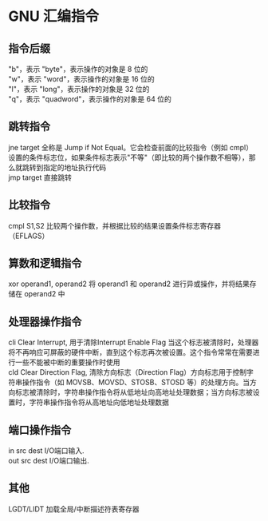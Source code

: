 # GNU 汇编指令
  ## 指令后缀
  "b"，表示 "byte"，表示操作的对象是 8 位的<br/>
  "w"，表示 "word"，表示操作的对象是 16 位的<br/>
  "l"，表示 "long"，表示操作的对象是 32 位的<br/>
  "q"，表示 "quadword"，表示操作的对象是 64 位的<br/>
  ## 跳转指令
   jne target 全称是 Jump if Not Equal。它会检查前面的比较指令（例如 cmpl）设置的条件标志位，如果条件标志表示"不等"（即比较的两个操作数不相等），那么就跳转到指定的地址执行代码<br/>
   jmp target 直接跳转 <br/>
  ## 比较指令
   cmpl S1,S2 比较两个操作数，并根据比较的结果设置条件标志寄存器（EFLAGS）<br/>
  ## 算数和逻辑指令
   xor operand1, operand2 将 operand1 和 operand2 进行异或操作，并将结果存储在 operand2 中<br/>
  ## 处理器操作指令
   cli Clear Interrupt, 用于清除Interrupt Enable Flag 当这个标志被清除时，处理器将不再响应可屏蔽的硬件中断，直到这个标志再次被设置。这个指令常常在需要进行一些不能被中断的重要操作时使用<br/>
   cld Clear Direction Flag, 清除方向标志（Direction Flag）方向标志用于控制字符串操作指令（如 MOVSB、MOVSD、STOSB、STOSD 等）的处理方向。当方向标志被清除时，字符串操作指令将从低地址向高地址处理数据；当方向标志被设置时，字符串操作指令将从高地址向低地址处理数据<br/>
  ## 端口操作指令
   in src dest I/O端口输入.<br/>
   out src dest I/O端口输出.<br/>
  ## 其他
   LGDT/LIDT 加载全局/中断描述符表寄存器<br/>
